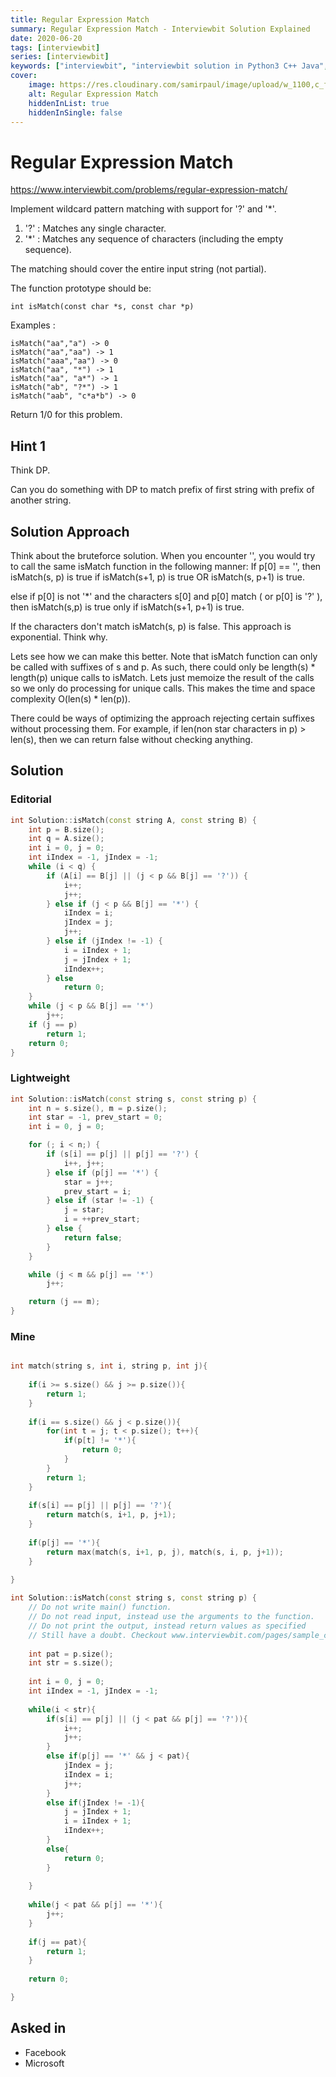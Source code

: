```yaml
---
title: Regular Expression Match
summary: Regular Expression Match - Interviewbit Solution Explained
date: 2020-06-20
tags: [interviewbit]
series: [interviewbit]
keywords: ["interviewbit", "interviewbit solution in Python3 C++ Java", "Regular Expression Match Solution Explained"]
cover:
    image: https://res.cloudinary.com/samirpaul/image/upload/w_1100,c_fit,co_rgb:FFFFFF,l_text:Arial_75_bold:Regular Expression Match - Solution Explained/problem-solving.webp
    alt: Regular Expression Match
    hiddenInList: true
    hiddenInSingle: false
---
```


# Regular Expression Match

https://www.interviewbit.com/problems/regular-expression-match/


Implement wildcard pattern matching with support for '?' and '*'.

1. '?' : Matches any single character.
2. '*' : Matches any sequence of characters (including the empty sequence).

The matching should cover the entire input string (not partial).

The function prototype should be:

`int isMatch(const char *s, const char *p)`

Examples :

```
isMatch("aa","a") -> 0
isMatch("aa","aa") -> 1
isMatch("aaa","aa") -> 0
isMatch("aa", "*") -> 1
isMatch("aa", "a*") -> 1
isMatch("ab", "?*") -> 1
isMatch("aab", "c*a*b") -> 0
```

Return 1/0 for this problem.

## Hint 1
Think DP.

Can you do something with DP to match prefix of first string with prefix of another string.

## Solution Approach

Think about the bruteforce solution. 
When you encounter '', you would try to call the same isMatch function in the following manner: 
If p[0] == '', then isMatch(s, p) is true if isMatch(s+1, p) is true OR isMatch(s, p+1) is true. 

else if p[0] is not '*' and the characters s[0] and p[0] match ( or p[0] is '?' ), then isMatch(s,p) is true only if isMatch(s+1, p+1) is true. 

If the characters don't match isMatch(s, p) is false. This approach is exponential. Think why. 

Lets see how we can make this better. Note that isMatch function can only be called with suffixes of s and p. As such, there could only be length(s) * length(p) unique calls to isMatch. Lets just memoize the result of the calls so we only do processing for unique calls. This makes the time and space complexity O(len(s) * len(p)).

There could be ways of optimizing the approach rejecting certain suffixes without processing them. For example, if len(non star characters in p) > len(s), then we can return false without checking anything.


## Solution

### Editorial
```cpp
int Solution::isMatch(const string A, const string B) {
    int p = B.size();
    int q = A.size();
    int i = 0, j = 0;
    int iIndex = -1, jIndex = -1;
    while (i < q) {
        if (A[i] == B[j] || (j < p && B[j] == '?')) {
            i++;
            j++;
        } else if (j < p && B[j] == '*') {
            iIndex = i;
            jIndex = j;
            j++;
        } else if (jIndex != -1) {
            i = iIndex + 1;
            j = jIndex + 1;
            iIndex++;
        } else
            return 0;
    }
    while (j < p && B[j] == '*')
        j++;
    if (j == p)
        return 1;
    return 0;
}

```

### Lightweight
```cpp
int Solution::isMatch(const string s, const string p) {
    int n = s.size(), m = p.size();
    int star = -1, prev_start = 0;
    int i = 0, j = 0;

    for (; i < n;) {
        if (s[i] == p[j] || p[j] == '?') {
            i++, j++;
        } else if (p[j] == '*') {
            star = j++;
            prev_start = i;
        } else if (star != -1) {
            j = star;
            i = ++prev_start;
        } else {
            return false;
        }
    }

    while (j < m && p[j] == '*')
        j++;

    return (j == m);
}
```

### Mine
```cpp

int match(string s, int i, string p, int j){
    
    if(i >= s.size() && j >= p.size()){
        return 1;
    }
    
    if(i == s.size() && j < p.size()){
        for(int t = j; t < p.size(); t++){
            if(p[t] != '*'){
                return 0;
            }
        }
        return 1;
    }
    
    if(s[i] == p[j] || p[j] == '?'){
        return match(s, i+1, p, j+1);
    }
    
    if(p[j] == '*'){
        return max(match(s, i+1, p, j), match(s, i, p, j+1));
    }
    
}

int Solution::isMatch(const string s, const string p) {
    // Do not write main() function.
    // Do not read input, instead use the arguments to the function.
    // Do not print the output, instead return values as specified
    // Still have a doubt. Checkout www.interviewbit.com/pages/sample_codes/ for more details
    
    int pat = p.size();
    int str = s.size();
    
    int i = 0, j = 0;
    int iIndex = -1, jIndex = -1;
    
    while(i < str){
        if(s[i] == p[j] || (j < pat && p[j] == '?')){
            i++;
            j++;
        }
        else if(p[j] == '*' && j < pat){
            jIndex = j;
            iIndex = i;
            j++;
        }
        else if(jIndex != -1){
            j = jIndex + 1;
            i = iIndex + 1;
            iIndex++;
        }
        else{
            return 0;
        }
        
    }
    
    while(j < pat && p[j] == '*'){
        j++;
    }
    
    if(j == pat){
        return 1;
    }
    
    return 0;

}
```
## Asked in

* Facebook
* Microsoft


